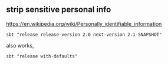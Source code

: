 strip sensitive personal info
-----------------------------

https://en.wikipedia.org/wiki/Personally_identifiable_information


```
sbt "release release-version 2.0 next-version 2.1-SNAPSHOT"
```

also works, 

```
sbt "release with-defaults"
```
